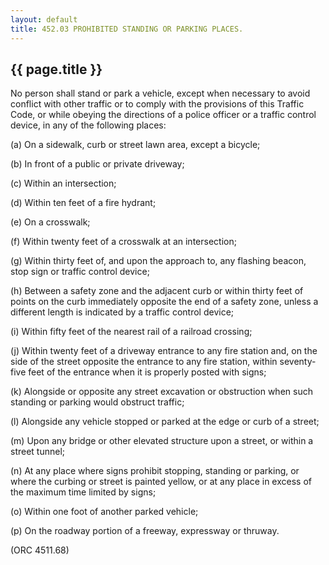 ```yaml
---
layout: default 
title: 452.03 PROHIBITED STANDING OR PARKING PLACES.
---
```


{{ page.title }}
----------------

No person shall stand or park a vehicle, except when necessary to avoid
conflict with other traffic or to comply with the provisions of this
Traffic Code, or while obeying the directions of a police officer or a
traffic control device, in any of the following places:

​(a) On a sidewalk, curb or street lawn area, except a bicycle;

​(b) In front of a public or private driveway;

​(c) Within an intersection;

​(d) Within ten feet of a fire hydrant;

​(e) On a crosswalk;

​(f) Within twenty feet of a crosswalk at an intersection;

​(g) Within thirty feet of, and upon the approach to, any flashing
beacon, stop sign or traffic control device;

​(h) Between a safety zone and the adjacent curb or within thirty feet
of points on the curb immediately opposite the end of a safety zone,
unless a different length is indicated by a traffic control device;

​(i) Within fifty feet of the nearest rail of a railroad crossing;

​(j) Within twenty feet of a driveway entrance to any fire station and,
on the side of the street opposite the entrance to any fire station,
within seventy-five feet of the entrance when it is properly posted with
signs;

​(k) Alongside or opposite any street excavation or obstruction when
such standing or parking would obstruct traffic;

​(l) Alongside any vehicle stopped or parked at the edge or curb of a
street;

​(m) Upon any bridge or other elevated structure upon a street, or
within a street tunnel;

​(n) At any place where signs prohibit stopping, standing or parking, or
where the curbing or street is painted yellow, or at any place in excess
of the maximum time limited by signs;

​(o) Within one foot of another parked vehicle;

​(p) On the roadway portion of a freeway, expressway or thruway.

(ORC 4511.68)
